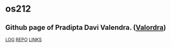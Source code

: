# **os212**

## Github page of Pradipta Davi Valendra. ([Valordra](https://github.com/valordra))

[LOG](TXT/mylog.txt)
[REPO](https://github.com/valordra/os212)
[LINKS](links.md)



